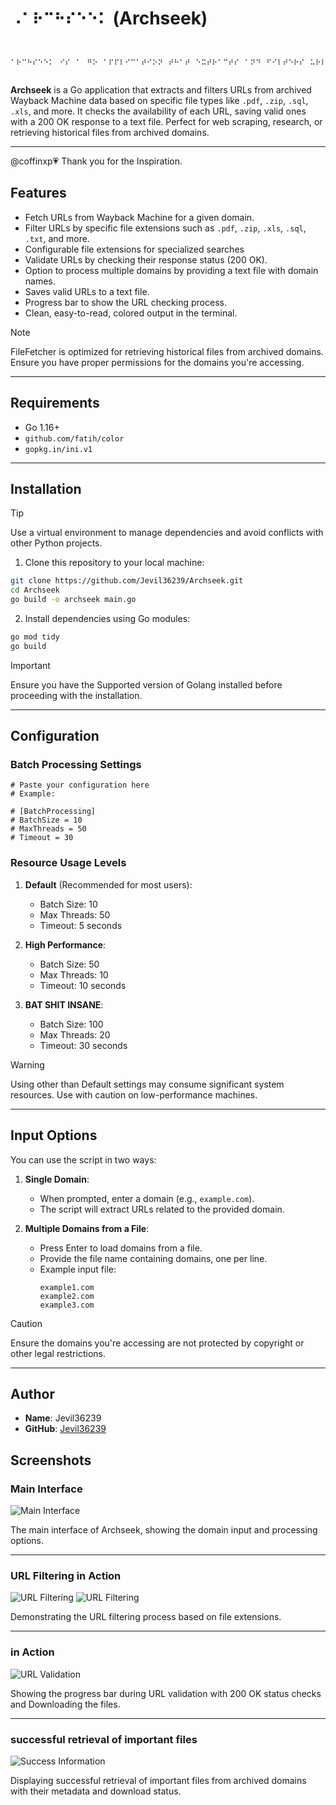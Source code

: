 # `⠠⠁⠗⠉⠓⠎⠑⠑⠅` (Archseek)

```

  ⠁⠗⠉⠓⠎⠑⠑⠅⠀⠊⠎⠀⠁⠀⠛⠕⠀⠁⠏⠏⠇⠊⠉⠁⠞⠊⠕⠝⠀⠞⠓⠁⠞⠀⠑⠭⠞⠗⠁⠉⠞⠎⠀⠁⠝⠙⠀⠋⠊⠇⠞⠑⠗⠎⠀⠥⠗⠇⠎⠀⠋⠗⠕⠍⠀⠁⠗⠉⠓⠊⠧⠑⠙⠀⠺⠁⠽⠃⠁⠉⠅⠀⠍⠁⠉⠓⠊⠝⠑⠀⠙⠁⠞⠁⠀⠃⠁⠎⠑⠙⠀⠕⠝⠀⠎⠏⠑⠉⠊⠋⠊⠉⠀⠋⠊⠇⠑⠀⠞⠽⠏⠑⠎⠀⠇⠊⠅⠑⠀⠲⠏⠙⠋⠂⠀⠲⠵⠊⠏⠂⠀⠲⠎⠟⠇⠂⠀⠲⠭⠇⠎⠂⠀⠁⠝⠙⠀⠍⠕⠗⠑⠲⠀⠊⠞⠀⠉⠓⠑⠉⠅⠎⠀⠞⠓⠑⠀⠁⠧⠁⠊⠇⠁⠃⠊⠇⠊⠞⠽⠀⠕⠋⠀⠑⠁⠉⠓⠀⠥⠗⠇⠂⠀⠎⠁⠧⠊⠝⠛⠀⠧⠁⠇⠊⠙⠀⠕⠝⠑⠎⠀⠺⠊⠞⠓⠀⠁⠀⠼⠃⠚⠚⠀⠕⠅⠀⠗⠑⠎⠏⠕⠝⠎⠑⠀⠞⠕⠀⠁⠀⠞⠑⠭⠞⠀⠋⠊⠇⠑⠲⠀⠏⠑⠗⠋⠑⠉⠞⠀⠋⠕⠗⠀⠺⠑⠃⠀⠎⠉⠗⠁⠏⠊⠝⠛⠂⠀⠗⠑⠎⠑⠁⠗⠉⠓⠂⠀⠕⠗⠀⠗⠑⠞⠗⠊⠑⠧⠊⠝⠛⠀⠓⠊⠎⠞⠕⠗⠊⠉⠁⠇⠀⠋⠊⠇⠑⠎⠀⠋⠗⠕⠍⠀⠁⠗⠉⠓⠊⠧⠑⠙⠀⠙⠕⠍⠁⠊⠝⠎⠲
  
```

**Archseek** is a Go application that extracts and filters URLs from archived Wayback Machine data based on specific file types like `.pdf`, `.zip`, `.sql`, `.xls`, and more. It checks the availability of each URL, saving valid ones with a 200 OK response to a text file. Perfect for web scraping, research, or retrieving historical files from archived domains.

---

@coffinxp💗 Thank you for the Inspiration.
## Features

- Fetch URLs from Wayback Machine for a given domain.
- Filter URLs by specific file extensions such as `.pdf`, `.zip`, `.xls`, `.sql`, `.txt`, and more.
- Configurable file extensions for specialized searches
- Validate URLs by checking their response status (200 OK).
- Option to process multiple domains by providing a text file with domain names.
- Saves valid URLs to a text file.
- Progress bar to show the URL checking process.
- Clean, easy-to-read, colored output in the terminal.

> [!NOTE]
> FileFetcher is optimized for retrieving historical files from archived domains. Ensure you have proper permissions for the domains you're accessing.

---

## Requirements

- Go 1.16+
- `github.com/fatih/color`
- `gopkg.in/ini.v1`



---

## Installation

> [!TIP]
> Use a virtual environment to manage dependencies and avoid conflicts with other Python projects.

1. Clone this repository to your local machine:

```bash
git clone https://github.com/Jevil36239/Archseek.git
cd Archseek
go build -o archseek main.go
```

2. Install dependencies using Go modules:

```bash
go mod tidy
go build
```

> [!IMPORTANT]
> Ensure you have the Supported version of Golang installed before proceeding with the installation.


---

## Configuration

### Batch Processing Settings

```
# Paste your configuration here
# Example:

# [BatchProcessing]
# BatchSize = 10
# MaxThreads = 50
# Timeout = 30
```

### Resource Usage Levels

1. **Default** (Recommended for most users):
   - Batch Size: 10
   - Max Threads: 50
   - Timeout: 5 seconds

2. **High Performance**:
   - Batch Size: 50
   - Max Threads: 10
   - Timeout: 10 seconds

3. **BAT SHIT INSANE**:
   - Batch Size: 100
   - Max Threads: 20
   - Timeout: 30 seconds

> [!WARNING]
> Using other than Default settings may consume significant system resources. Use with caution on low-performance machines.

---

## Input Options

You can use the script in two ways:

1. **Single Domain**: 
   - When prompted, enter a domain (e.g., `example.com`).
   - The script will extract URLs related to the provided domain.

2. **Multiple Domains from a File**: 
   - Press Enter to load domains from a file.
   - Provide the file name containing domains, one per line.
   - Example input file:
     ```
     example1.com
     example2.com
     example3.com
     ```

> [!CAUTION]
> Ensure the domains you're accessing are not protected by copyright or other legal restrictions.

---

## Author

- **Name**: Jevil36239
- **GitHub**: [Jevil36239](https://github.com/Jevil36239)


## Screenshots

### Main Interface
![Main Interface](image/main.png)

The main interface of Archseek, showing the domain input and processing options.

---
### URL Filtering in Action
![URL Filtering](image/SingleProcess.png)
![URL Filtering](image/MassProcess.png)

Demonstrating the URL filtering process based on file extensions.

---
### in Action
![URL Validation](image/aw.png)

Showing the progress bar during URL validation with 200 OK status checks and Downloading the files.

---
### successful retrieval of important files
![Success Information](image/CoolFiles.png)

Displaying successful retrieval of important files from archived domains with their metadata and download status.

